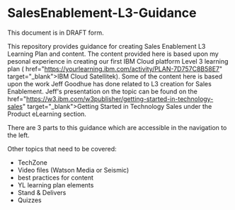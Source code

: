 # SalesEnablement-L3-Guidance
This document is in DRAFT form.

This repository provides guidance for creating Sales Enablement L3 Learning Plan and content. The content provided here is based upon my pesonal experience in creating our first IBM Cloud platform Level 3 learning plan (<a> href="https://yourlearning.ibm.com/activity/PLAN-7D757C8B58E7" target="_blank">IBM Cloud Satellitek</a>).
Some of the content here is based upon the work Jeff Goodhue has done related to L3 creation for Sales Enablement.  Jeff's presentation on the topic can be found on the <a> href="https://w3.ibm.com/w3publisher/getting-started-in-technology-sales" target="_blank">Getting Started in Technology Sales</a> under the Product eLearning section.

There are 3 parts to this guidance which are accessible in the navigation to the left.

Other topics that need to be covered:

- TechZone
- Video files (Watson Media or Seismic)
- best practices for content
- YL learning plan elements
- Stand & Delivers
- Quizzes
